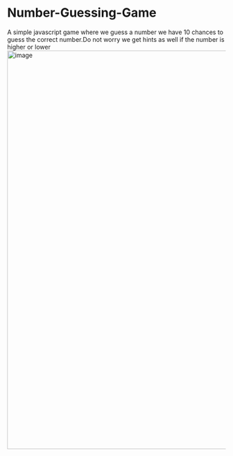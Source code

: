 # Number-Guessing-Game
A simple javascript game where we guess a number we have 10 chances to guess the correct number.Do not worry we get hints as well if the number is higher or lower
<img width="948" height="916" alt="image" src="https://github.com/user-attachments/assets/ceb7d78c-fb73-4bc7-93c7-fb310badd57f" />
